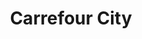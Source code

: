 ---
title: "Carrefour City"
url: /rennes/carrefour-city-boulevard-leon-bourgeois/
shop: supermarché
---